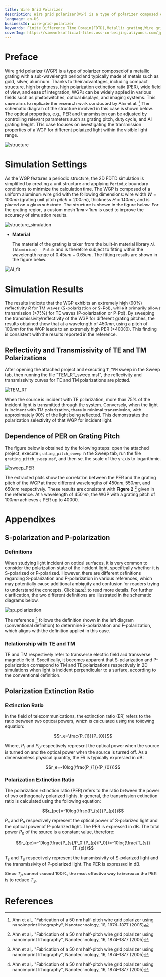 ```yaml
---
title: Wire Grid Polarizer
description: Wire grid polarizer(WGP) is a type of polarizer composed of a metallic grating with a sub-wavelength period and typically made of metals such as gold, silver, aluminum. Due to their advantages, including compact structure, high brightness, high polarization extinction ratio (PER), wide field of view, and ease of integration, WGPs can be widely applied in various fields such as photoswitches, optical displays, and imaging systems. This case is based on the work of Ahn et al. By controlling the grating spacing, duty cycle, and Al grating height, the extinction ratio and transmission optical characteristics can be adjusted.
language: en-US
businessId: wire-grid-polarizer
keywords: Finite Difference Time Domain(FDTD),Metallic grating,Wire grid polarizer,Polarization extinction ratio
coverImg: https://simworksofficial-files.oss-cn-beijing.aliyuncs.com/jpg/Wire_grid_polarizer_structure_20240119153701A057.jpg
---
```


# Preface

Wire grid polarizer (WGP) is a type of polarizer composed of a metallic grating with a sub-wavelength period and typically made of metals such as gold, silver, aluminum. Thanks to their advantages, including compact structure, high brightness, high polarization extinction ratio (PER), wide field of view, and ease of integration, WGPs can be widely applied in various fields such as photoswitches, optical displays, and imaging systems. This case aims to replicate the research work conducted by Ahn et al. [^1] The schematic diagram of the structure involved in this case is shown below. The optical properties, e.g., PER and transmission can be adjusted by controlling relevant parameters such as grating pitch, duty cycle, and Al grating height. This case focuses on investigating the transmission properties of a WGP for different polarized light within the visible light range.

![structure](https://simworksofficial-files.oss-cn-beijing.aliyuncs.com/mdfile/resources/img/Wire_grid_polarizer_structure.png)

# Simulation Settings

As the WGP features a periodic structure, the 2D FDTD simulation is simplified by creating a unit structure and applying `Periodic` boundary conditions to minimize the calculation time. The WGP is composed of a uniform aluminum wire grid with the following dimensions: wire width $W=100nm$ (grating unit pitch $pitch=200nm$), thickness $H=140nm$, and is placed on a glass substrate. The structure is shown in the figure below. For the grating region, a custom mesh $1nm \times 1nm$ is used to improve the accuracy of simulation results.

![structure_simulation](https://simworksofficial-files.oss-cn-beijing.aliyuncs.com/mdfile/resources/img/Wire_grid_polarizer_structure_simulation.png)

- **Material**

  The material of the grating is taken from the built-in material library `Al (Aluminium) - Palik` and is therefore subject to fitting within the wavelength range of $0.45um-0.65um$. The fitting results are shown in the figure below.

![Al_fit](https://simworksofficial-files.oss-cn-beijing.aliyuncs.com/mdfile/resources/img/Wire_grid_polarizer_material_Al_fit.png)

# Simulation Results

The results indicate that the WGP exhibits an extremely high ($90\%$) reflectivity $R$ for TM waves (S-polarization or S-Pol), while it primarily allows transmission (>$75 \%$) for TE waves (P-polarization or P-Pol). By sweeping the transmissivity/reflectivity of the WGP for different grating pitches, the results obtained show that at a wavelength of $450nm$, using a pitch of $100nm$ for the WGP leads to an extremely high PER (>$40000$). This finding is consistent with the results reported in the reference.

## Reflectivity and Transmissivity of TE and TM Polarizations

After opening the attached project and executing `T_TEM` sweep in the Sweep tab, then running the file "TEM_RT_sweep.msf", the reflectivity and transmissivity curves for TE and TM polarizations are plotted.

![TEM_RT](https://simworksofficial-files.oss-cn-beijing.aliyuncs.com/mdfile/resources/img/Wire_grid_polarizer_TEM_RT_new.png)

When the source is incident with TE polarization, more than $75 \%$ of the incident light is transmitted through the system. Conversely, when the light is incident with TM polarization, there is minimal transmission, with approximately $90\%$ of the light being reflected. This demonstrates the polarization selectivity of that WGP for incident light.

## Dependence of PER on Grating Pitch

The figure below is obtained by the following steps: open the attached project, execute `grating_pitch_sweep` in the Sweep tab, run the file `grating_pitch_sweep.msf`, and then set the scale of the y-axis to logarithmic.

![sweep_PER](https://simworksofficial-files.oss-cn-beijing.aliyuncs.com/mdfile/resources/img/Wire_grid_polarizer_sweep_PER_new.png)

The extracted plots show the correlation between the PER and the grating pitch of the WGP at three different wavelengths of $450nm$, $550nm$, and $650nm$ respectively. These results are consistent with **Figure 2** [^1] given in the reference. At a wavelength of $450nm$, the WGP with a grating pitch of $100nm$ achieves a PER up to $40000$.

# Appendixes

## S-polarization and P-polarization

### Definitions

When studying light incident on optical surfaces, it is very common to consider the polarization state of the incident light, specifically whether it is S-polarized or P-polarized. However, there are different definitions regarding S-polarization and P-polarization in various references, which may potentially cause additional ambiguity and confusion for readers trying to understand the concepts. Click [here](https://www.rp-photonics.com/spotlight_2012_03_03.html)[^1] to read more details. For further clarification, the two different definitions are illustrated in the schematic diagrams below.

![sp_polarization](https://simworksofficial-files.oss-cn-beijing.aliyuncs.com/mdfile/resources/img/Wire_grid_polarizer_sp_polarization.png)

The reference [^1] follows the definition shown in the left diagram (conventional definition) to determine S-polarization and P-polarization, which aligns with the definition applied in this case.

### Relationship with TE and TM

TE and TM respectively refer to transverse electric field and transverse magnetic field.
Specifically, it becomes apparent that S-polarization and P-polarization correspond to TM and TE polarizations respectively in 2D simulations when light is incident perpendicular to a surface, according to the conventional definition.

## Polarization Extinction Ratio

### Extinction Ratio

In the field of telecommunications, the extinction ratio (ER) refers to the ratio between two optical powers, which is calculated using the following equation:

$$r_e=\frac{P_{1}}{P_{0}}$$

Where, $P_{1}$ and $P_{0}$ respectively represent the optical power when the source is turned on and the optical power when the source is turned off.
As a dimensionless physical quantity, the ER is typically expressed in dB:

$$r_e=-10log(\frac{P_{1}}{P_{0}})$$

### Polarization Extinction Ratio

The polarization extinction ratio (PER) refers to the ratio between the power of two orthogonally polarized lights. In general, the transmission extinction ratio is calculated using the following equation:

$$r_{pe}=-10log(\frac{P_{s}}{P_{p}})$$

$P_{s}$ and $P_{p}$ respectively represent the optical power of S-polarized light and the optical power of P-polarized light. The PER is expressed in dB.
The total power $P_0$ of the source is a constant value, therefore:

$$r_{pe}=-10log(\frac{P_{s}/P_0}{P_{p}/P_0})=-10log(\frac{T_{s}}{T_{p}})$$

$T_{s}$ and $T_{p}$ respectively represent the transmissivity of S-polarized light and the transmissivity of P-polarized light. The PER is expressed in dB.

Since $T_p$ cannot exceed $100\%$, the most effective way to increase the PER is to reduce $T_S$.

# References

[^1]: Ahn et al,. "Fabrication of a 50 nm half-pitch wire grid polarizer using nanoimprint lithography", Nanotechnology, 16, 1874–1877 (2005)
